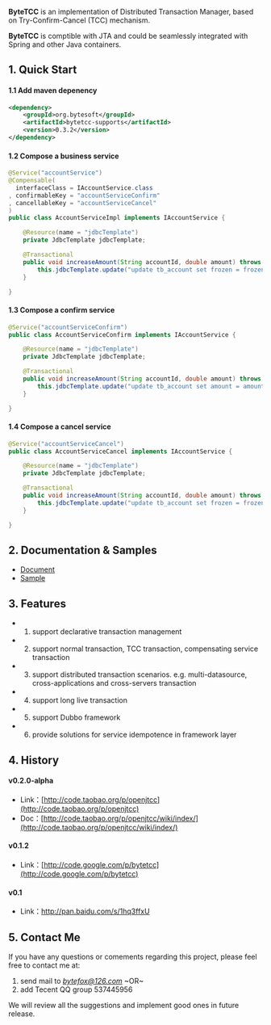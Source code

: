 
**ByteTCC** is an implementation of Distributed Transaction Manager, based on Try-Confirm-Cancel (TCC) mechanism. 

**ByteTCC** is comptible with JTA and could be seamlessly integrated with Spring and other Java containers.


## 1. Quick Start

#### 1.1 Add maven depenency
```xml
<dependency>
	<groupId>org.bytesoft</groupId>
	<artifactId>bytetcc-supports</artifactId>
	<version>0.3.2</version>
</dependency>
```

#### 1.2 Compose a business service
```java
@Service("accountService")
@Compensable(
  interfaceClass = IAccountService.class 
, confirmableKey = "accountServiceConfirm"
, cancellableKey = "accountServiceCancel"
)
public class AccountServiceImpl implements IAccountService {

	@Resource(name = "jdbcTemplate")
	private JdbcTemplate jdbcTemplate;

	@Transactional
	public void increaseAmount(String accountId, double amount) throws ServiceException {
	    this.jdbcTemplate.update("update tb_account set frozen = frozen + ? where acct_id = ?", amount, acctId);
	}

}
```


#### 1.3 Compose a confirm service
```java
@Service("accountServiceConfirm")
public class AccountServiceConfirm implements IAccountService {

	@Resource(name = "jdbcTemplate")
	private JdbcTemplate jdbcTemplate;

	@Transactional
	public void increaseAmount(String accountId, double amount) throws ServiceException {
	    this.jdbcTemplate.update("update tb_account set amount = amount + ?, frozen = frozen - ? where acct_id = ?", amount, amount, acctId);
	}

}
```


#### 1.4 Compose a cancel service
```java
@Service("accountServiceCancel")
public class AccountServiceCancel implements IAccountService {

	@Resource(name = "jdbcTemplate")
	private JdbcTemplate jdbcTemplate;

	@Transactional
	public void increaseAmount(String accountId, double amount) throws ServiceException {
	    this.jdbcTemplate.update("update tb_account set frozen = frozen - ? where acct_id = ?", amount, acctId);
	}

}
```


## 2. Documentation & Samples
* [Document](https://github.com/liuyangming/ByteTCC/wiki)
* [Sample](https://github.com/liuyangming/ByteTCC-sample)



## 3. Features
* 1. support declarative transaction management
* 2. support normal transaction, TCC transaction, compensating service transaction
* 3. support distributed transaction scenarios. e.g. multi-datasource, cross-applications and cross-servers transaction
* 4. support long live transaction
* 5. support Dubbo framework
* 6. provide solutions for service idempotence  in framework layer


## 4. History

#### v0.2.0-alpha
* Link：[http://code.taobao.org/p/openjtcc](http://code.taobao.org/p/openjtcc)
* Doc：[http://code.taobao.org/p/openjtcc/wiki/index/](http://code.taobao.org/p/openjtcc/wiki/index/) 

#### v0.1.2
* Link：[http://code.google.com/p/bytetcc](http://code.google.com/p/bytetcc)

#### v0.1
* Link：[http://pan.baidu.com/s/1hq3ffxU
](http://pan.baidu.com/s/1hq3ffxU)


## 5. Contact Me
If you have any questions or comements regarding this project, please feel free to contact me at:

1. send mail to _[bytefox@126.com](bytefox@126.com)_
~OR~
2. add Tecent QQ group 537445956

We will review all the suggestions and implement good ones in future release.
